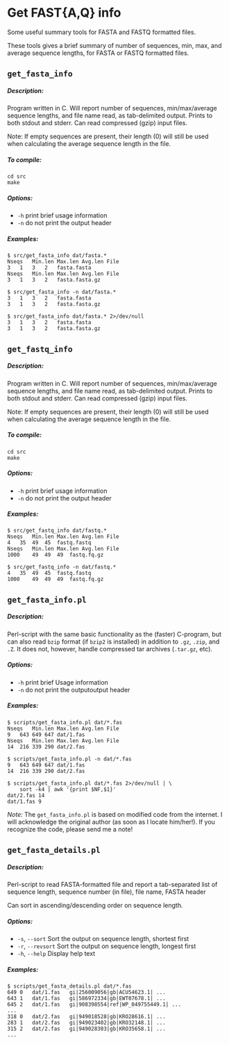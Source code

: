 # Get FAST{A,Q} info

Some useful summary tools for FASTA and FASTQ formatted files.

These tools gives a brief summary of number of sequences, min, max, and average
sequence lengths, for FASTA or FASTQ formatted files.


## `get_fasta_info`

##### Description:

Program written in C. Will report number of sequences, min/max/average sequence
lengths, and file name read, as tab-delimited output. Prints to both stdout and
stderr. Can read compressed (gzip) input files.

Note: If empty sequences are present, their length (0) will still be used when
calculating the average sequence length in the file.

##### To compile:

    cd src
    make

##### Options:

- `-h` print brief usage information
- `-n` do not print the output header

##### Examples:

    $ src/get_fasta_info dat/fasta.*
    Nseqs	Min.len	Max.len	Avg.len	File
    3	1	3	2	fasta.fasta
    Nseqs	Min.len	Max.len	Avg.len	File
    3	1	3	2	fasta.fasta.gz

    $ src/get_fasta_info -n dat/fasta.*
    3	1	3	2	fasta.fasta
    3	1	3	2	fasta.fasta.gz

    $ src/get_fasta_info dat/fasta.* 2>/dev/null
    3	1	3	2	fasta.fasta
    3	1	3	2	fasta.fasta.gz


## `get_fastq_info`

##### Description:

Program written in C. Will report number of sequences, min/max/average sequence
lengths, and file name read, as tab-delimited output. Prints to both stdout and
stderr. Can read compressed (gzip) input files.

Note: If empty sequences are present, their length (0) will still be used when
calculating the average sequence length in the file.

##### To compile:

    cd src
    make

##### Options:

- `-h` print brief usage information
- `-n` do not print the output header

##### Examples:

    $ src/get_fastq_info dat/fastq.*
    Nseqs	Min.len	Max.len	Avg.len	File
    4	35	49	45	fastq.fastq
    Nseqs	Min.len	Max.len	Avg.len	File
    1000	49	49	49	fastq.fq.gz

    $ src/get_fastq_info -n dat/fastq.*
    4	35	49	45	fastq.fastq
    1000	49	49	49	fastq.fq.gz


## `get_fasta_info.pl`

##### Description:

Perl-script with the same basic functionality as the (faster) C-program, but
can also read `bzip` format (if `bzip2` is installed) in addition to `.gz`,
`.zip`, and `.Z`. It does not, however, handle compressed tar archives
(`.tar.gz`, etc).

##### Options:

- `-h` print brief Usage information
- `-n` do not print the outputoutput  header

##### Examples:

    $ scripts/get_fasta_info.pl dat/*.fas
    Nseqs	Min.len	Max.len	Avg.len	File
    9	643	649	647	dat/1.fas
    Nseqs	Min.len	Max.len	Avg.len	File
    14	216	339	290	dat/2.fas

    $ scripts/get_fasta_info.pl -n dat/*.fas
    9	643	649	647	dat/1.fas
    14	216	339	290	dat/2.fas
    
    $ scripts/get_fasta_info.pl dat/*.fas 2>/dev/null | \
        sort -k4 | awk '{print $NF,$1}'
    dat/2.fas 14
    dat/1.fas 9

*Note:* The `get_fasta_info.pl` is based on modified code from the internet. I
will acknowledge the original author (as soon as I locate him/her!). If you
recognize the code, please send me a note!


## `get_fasta_details.pl`

##### Description:

Perl-script to read FASTA-formatted file and report a tab-separated list of
sequence length, sequence number (in file), file name, FASTA header
                  
Can sort in ascending/descending order on sequence length.

##### Options:

- `-s`, `--sort`    Sort the output on sequence length, shortest first
- `-r`, `--revsort` Sort the output on sequence length, longest first
- `-h`, `--help`    Display help text

##### Examples:

    $ scripts/get_fasta_details.pl dat/*.fas
    649	0	dat/1.fas	gi|256009056|gb|ACU54623.1| ...
    643	1	dat/1.fas	gi|586972334|gb|EWT07678.1| ...
    645	2	dat/1.fas	gi|908398554|ref|WP_049755449.1| ...
    ...
    318	0	dat/2.fas	gi|949018528|gb|KRO28616.1| ...
    283	1	dat/2.fas	gi|949023402|gb|KRO32148.1| ...
    315	2	dat/2.fas	gi|949028303|gb|KRO35658.1| ...
    ...

